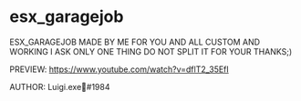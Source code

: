 # esx_garagejob


ESX_GARAGEJOB MADE BY ME FOR YOU AND ALL CUSTOM AND WORKING I ASK ONLY ONE THING DO NOT SPLIT IT FOR YOUR THANKS;)

PREVIEW: https://www.youtube.com/watch?v=dflT2_35EfI

AUTHOR: Luigi.exe🐧#1984
